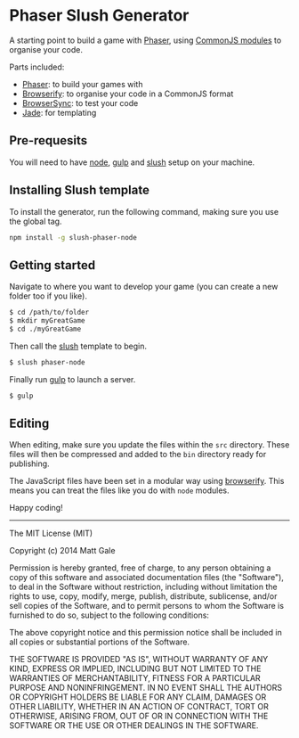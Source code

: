 # Phaser Slush Generator

A starting point to build a game with [Phaser][phaser], using [CommonJS modules][commonjs] to organise your code.

Parts included:

- [Phaser][phaser]: to build your games with
- [Browserify][browserify]: to organise your code in a CommonJS format
- [BrowserSync][browsersync]: to test your code
- [Jade][jade]: for templating

## Pre-requesits

You will need to have [node][node], [gulp][gulp] and [slush][slush] setup on your machine.

## Installing Slush template

To install the generator, run the following command, making sure you use the global tag.

```sh
npm install -g slush-phaser-node
```

## Getting started

Navigate to where you want to develop your game (you can create a new folder too if you like).

```sh
$ cd /path/to/folder
$ mkdir myGreatGame
$ cd ./myGreatGame
```


Then call the [slush][slush] template to begin.

```sh
$ slush phaser-node
```


Finally run [gulp][gulp] to launch a server.

```sh
$ gulp
```

## Editing

When editing, make sure you update the files within the `src` directory. These files will then be compressed and added to the `bin` directory ready for publishing.

The JavaScript files have been set in a modular way using [browserify][browserify]. This means you can treat the files like you do with `node` modules.

Happy coding!

---

The MIT License (MIT)

Copyright (c) 2014 Matt Gale

Permission is hereby granted, free of charge, to any person obtaining a copy
of this software and associated documentation files (the "Software"), to deal
in the Software without restriction, including without limitation the rights
to use, copy, modify, merge, publish, distribute, sublicense, and/or sell
copies of the Software, and to permit persons to whom the Software is
furnished to do so, subject to the following conditions:

The above copyright notice and this permission notice shall be included in
all copies or substantial portions of the Software.

THE SOFTWARE IS PROVIDED "AS IS", WITHOUT WARRANTY OF ANY KIND, EXPRESS OR
IMPLIED, INCLUDING BUT NOT LIMITED TO THE WARRANTIES OF MERCHANTABILITY,
FITNESS FOR A PARTICULAR PURPOSE AND NONINFRINGEMENT. IN NO EVENT SHALL THE
AUTHORS OR COPYRIGHT HOLDERS BE LIABLE FOR ANY CLAIM, DAMAGES OR OTHER
LIABILITY, WHETHER IN AN ACTION OF CONTRACT, TORT OR OTHERWISE, ARISING FROM,
OUT OF OR IN CONNECTION WITH THE SOFTWARE OR THE USE OR OTHER DEALINGS IN
THE SOFTWARE.

[node]:         http://nodejs.org/
[gulp]:         http://gulpjs.com/
[browserify]:   http://browserify.org/
[slush]:        https://github.com/klei/slush
[browsersync]:  http://www.browsersync.io/
[phaser]:       http://phaser.io/
[browserify]:   http://browserify.org/
[commonjs]:     http://wiki.commonjs.org/wiki/CommonJS
[jade]:         http://jade-lang.com/
